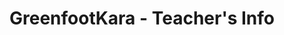 ---
layout: redirect
title: "GreenfootKara - Teacher's Info"
slug: greenfoot-kara-teachers-info
redirect: /library/greenfoot-kara/teachers-info/
published: true
---